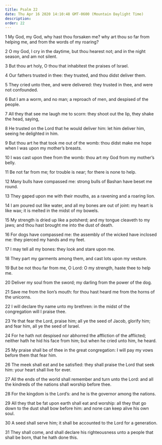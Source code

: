 ```yaml
---
title: Psalm 22
date: Thu Apr 16 2020 14:10:48 GMT-0600 (Mountain Daylight Time)
description: 
order: 22
---
```


<p>
  1 My God, my God, why hast thou forsaken me? why art thou so far from helping
  me, and from the words of my roaring?
</p>
<p>
  2 O my God, I cry in the daytime, but thou hearest not; and in the night
  season, and am not silent.
</p>
<p>3 But thou art holy, O thou that inhabitest the praises of Israel.</p>
<p>4 Our fathers trusted in thee: they trusted, and thou didst deliver them.</p>
<p>
  5 They cried unto thee, and were delivered: they trusted in thee, and were not
  confounded.
</p>
<p>
  6 But I am a worm, and no man; a reproach of men, and despised of the people.
</p>
<p>
  7 All they that see me laugh me to scorn: they shoot out the lip, they shake
  the head, saying,
</p>
<p>
  8 He trusted on the Lord that he would deliver him: let him deliver him,
  seeing he delighted in him.
</p>
<p>
  9 But thou art he that took me out of the womb: thou didst make me hope when I
  was upon my mother&#x2019;s breasts.
</p>
<p>
  10 I was cast upon thee from the womb: thou art my God from my mother&#x2019;s
  belly.
</p>
<p>11 Be not far from me; for trouble is near; for there is none to help.</p>
<p>
  12 Many bulls have compassed me: strong bulls of Bashan have beset me round.
</p>
<p>
  13 They gaped upon me with their mouths, as a ravening and a roaring lion.
</p>
<p>
  14 I am poured out like water, and all my bones are out of joint: my heart is
  like wax; it is melted in the midst of my bowels.
</p>
<p>
  15 My strength is dried up like a potsherd; and my tongue cleaveth to my jaws;
  and thou hast brought me into the dust of death.
</p>
<p>
  16 For dogs have compassed me: the assembly of the wicked have inclosed me:
  they pierced my hands and my feet.
</p>
<p>17 I may tell all my bones: they look and stare upon me.</p>
<p>18 They part my garments among them, and cast lots upon my vesture.</p>
<p>
  19 But be not thou far from me, O Lord: O my strength, haste thee to help me.
</p>
<p>20 Deliver my soul from the sword; my darling from the power of the dog.</p>
<p>
  21 Save me from the lion&#x2019;s mouth: for thou hast heard me from the horns
  of the unicorns.
</p>
<span></span>
<p>
  22 I will declare thy name unto my brethren: in the midst of the congregation
  will I praise thee.
</p>
<p>
  23 Ye that fear the Lord, praise him; all ye the seed of Jacob, glorify him;
  and fear him, all ye the seed of Israel.
</p>
<p>
  24 For he hath not despised nor abhorred the affliction of the afflicted;
  neither hath he hid his face from him; but when he cried unto him, he heard.
</p>
<p>
  25 My praise shall be of thee in the great congregation: I will pay my vows
  before them that fear him.
</p>
<p>
  26 The meek shall eat and be satisfied: they shall praise the Lord that seek
  him: your heart shall live for ever.
</p>
<p>
  27 All the ends of the world shall remember and turn unto the Lord: and all
  the kindreds of the nations shall worship before thee.
</p>
<p>
  28 For the kingdom is the Lord&#x2019;s: and he is the governor among the
  nations.
</p>
<p>
  29 All they that be fat upon earth shall eat and worship: all they that go
  down to the dust shall bow before him: and none can keep alive his own soul.
</p>
<p>
  30 A seed shall serve him; it shall be accounted to the Lord for a generation.
</p>
<p>
  31 They shall come, and shall declare his righteousness unto a people that
  shall be born, that he hath done this.
</p>
